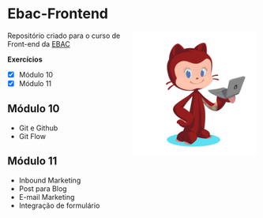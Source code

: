 # Ebac-Frontend


<img src="octomari.png" min-width="10px" max-width="10px" width="250px" align="right" alt="Avatar Mariana">

Repositório criado para o curso de Front-end da [EBAC](https://ebaconline.com.br)
<br>

**Exercícios**

- [x] Módulo 10
- [x] Módulo 11

## Módulo 10

- Git e Github
- Git Flow

## Módulo 11

- Inbound Marketing
- Post para Blog
- E-mail Marketing
- Integração de formulário



